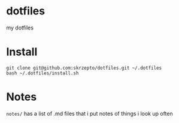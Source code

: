# dotfiles
my dotfiles

# Install
```
git clone git@github.com:skrzepto/dotfiles.git ~/.dotfiles
bash ~/.dotfiles/install.sh
```
# Notes

`notes/` has a list of .md files that i put notes of things i look up often

